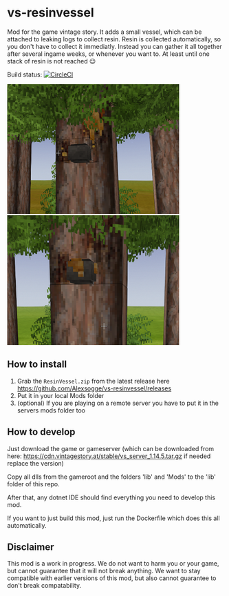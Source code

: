# vs-resinvessel
Mod for the game vintage story. It adds a small vessel, which can be attached to leaking logs to collect resin. Resin is collected automatically, so you don't have to collect it immediatly. 
Instead you can gather it all together after several ingame weeks, or whenever you want to. At least until one stack of resin is not reached :wink:

Build status: [![CircleCI](https://circleci.com/gh/Alexsogge/vs-resinvessel.svg?style=shield )](https://circleci.com/gh/circleci/circleci-docs)

<img src="docs/images/emptyvessel_resinlog.png?raw=true" width="400" /> <img src="docs/images/filledvessel.png?raw=true" width="400" />

## How to install

1. Grab the `ResinVessel.zip` from the latest release here https://github.com/Alexsogge/vs-resinvessel/releases
2. Put it in your local Mods folder
3. (optional) If you are playing on a remote server you have to put it in the servers mods folder too

## How to develop

Just download the game or gameserver (which can be downloaded from here: https://cdn.vintagestory.at/stable/vs_server_1.14.5.tar.gz if needed replace the version)

Copy all dlls from the gameroot and the folders 'lib' and 'Mods' to the 'lib' folder of this repo.

After that, any dotnet IDE should find everything you need to develop this mod.

If you want to just build this mod, just run the Dockerfile which does this all automatically.

## Disclaimer

This mod is a work in progress. We do not want to harm you or your game, but cannot guarantee that it will not break anything. We want to stay compatible with earlier versions of this mod, but also cannot guarantee to don't break compatability.

